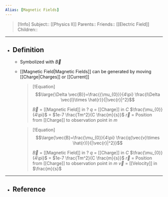 ```yaml
---
Alias: [Magnetic Fields]
---
```

> [!Info]
> Subject:: [[Physics II]]
> Parents:: 
> Friends:: [[Electric Field]]
> Children:: 
---
- ## Definition
	- Symbolized with $\vec{B}$
	- [[Magnetic Field|Magnetic Fields]] can be generated by moving [[Charge|Charges]] or [[Current]]
	  > [!Equation]
	  > $$\large{\Delta \vec{B}}=\frac{{\mu_{0}}}{4\pi} \frac{I\Delta \vec{l}\times \hat{r}}{|\vec{r}|^2}$$
	  > 
	  > $\vec{B}$ = [[Magnetic Field]] in $?$
	  > $q$ = [[Charge]] in $C$
	  > $\frac{\mu_{0}}{4\pi}$ = $1e-7 \frac{Tm^2}{C \frac{m}{s}}$
	  > $\vec{r}$ = Position from [[Charge]] to observation point in $m$
	  
      > [!Equation]
	  > $$\large{\vec{B}=\frac{\mu_{0}}{4\pi} \frac{q(\vec{v}\times \hat{r})}{|\vec{r}|^2}}$$
	  > 
	  > $\vec{B}$ = [[Magnetic Field]] in $?$
	  > $q$ = [[Charge]] in $C$
	  > $\frac{\mu_{0}}{4\pi}$ = $1e-7 \frac{Tm^2}{C \frac{m}{s}}$
	  > $\vec{r}$ = Position from [[Charge]] to observation point in $m$
	  > $\vec{v}$ = [[Velocity]] in $\frac{m}{s}$
---
- ## Reference